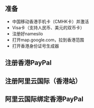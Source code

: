 ## 准备
- 中国移动香港手机卡（CMHK卡）并激活
- Visa卡（支持人民币、美元的双币卡）
- 注册好namesilo
- 打开map.google.com，拉到香港范围
- 打开香港身份证号生成器

## 注册香港PayPal

## 注册阿里云国际（香港站）

## 阿里云国际绑定香港PayPal